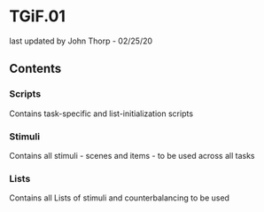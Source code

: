 # TGiF.01
last updated by John Thorp - 02/25/20

## Contents

### Scripts

Contains task-specific and list-initialization scripts

### Stimuli

Contains all stimuli - scenes and items - to be used across all tasks

### Lists

Contains all Lists of stimuli and counterbalancing to be used